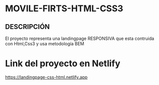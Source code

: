 # MOVILE-FIRTS-HTML-CSS3
## DESCRIPCIÓN 
El proyecto representa una landingpage RESPONSIVA que esta contruida con Html,Css3 y usa metodología BEM 
# Link del proyecto en Netlify
https://landingpage-css-html.netlify.app
